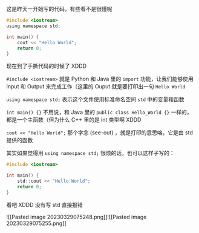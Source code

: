 这是昨天一开始写的代码，有些看不是很懂呢

```c
#include <iostream>
using namespace std;

int main() {
	cout << "Hello World";
	return 0;
}
```

现在到了手撕代码的时候了 XDDD

`#include <iostream>` 就是 Python 和 Java 里的 `import` 功能，让我们能够使用 Input 和 Output 来完成工作（这里的 Ouput 就是要打印出一句 `Hello World`

`using namespace std;` 表示这个文件使用标准命名空间 `std` 中的变量和函数

`int main() {}` 不用说，和 Java 里的 `public class Hello_World {}` 一样的，都是一个主函数（但为什么 C++ 里的是 int 类型啊 XDDD

`cout << "Hello World";` 那个字念 (see-out) ，就是打印的意思咯，它是由 std 提供的函数

其实如果觉得用 `using namespace std;` 很烦的话，也可以这样子写的：

```c
#include <iostream>

int main() {
	std::cout << "Hello World";
	return 0;
}
```

看吧 XDDD 没有写 std 直接报错

![[Pasted image 20230329075248.png]]![[Pasted image 20230329075255.png]]
